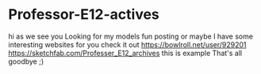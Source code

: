 # Professor-E12-actives
hi as we see you
Looking for my models fun posting or maybe
I have some interesting websites for you
check it out
https://bowlroll.net/user/929201
https://sketchfab.com/Professer_E12_archives
this is example
That's all goodbye ;)
